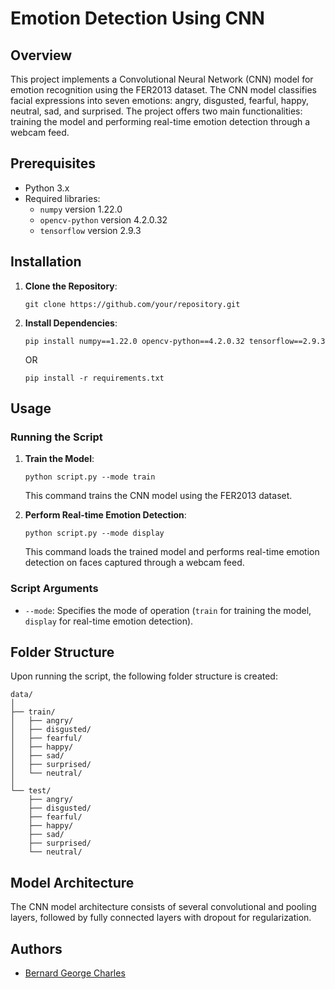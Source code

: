 # Emotion Detection Using CNN

## Overview

This project implements a Convolutional Neural Network (CNN) model for emotion recognition using the FER2013 dataset. The CNN model classifies facial expressions into seven emotions: angry, disgusted, fearful, happy, neutral, sad, and surprised. The project offers two main functionalities: training the model and performing real-time emotion detection through a webcam feed.

## Prerequisites

- Python 3.x
- Required libraries:
  - `numpy` version 1.22.0
  - `opencv-python` version 4.2.0.32
  - `tensorflow` version 2.9.3

## Installation

1. **Clone the Repository**:
   ~~~
   git clone https://github.com/your/repository.git
   ~~~

2. **Install Dependencies**:
   ~~~
   pip install numpy==1.22.0 opencv-python==4.2.0.32 tensorflow==2.9.3
   ~~~

   OR
   ~~~
   pip install -r requirements.txt
   ~~~

## Usage

### Running the Script

1. **Train the Model**:
   ~~~
   python script.py --mode train
   ~~~
   This command trains the CNN model using the FER2013 dataset.

2. **Perform Real-time Emotion Detection**:
   ~~~
   python script.py --mode display
   ~~~
   This command loads the trained model and performs real-time emotion detection on faces captured through a webcam feed.

### Script Arguments

- `--mode`: Specifies the mode of operation (`train` for training the model, `display` for real-time emotion detection).

## Folder Structure

Upon running the script, the following folder structure is created:

```
data/
│
├── train/
│   ├── angry/
│   ├── disgusted/
│   ├── fearful/
│   ├── happy/
│   ├── sad/
│   ├── surprised/
│   └── neutral/
│
└── test/
    ├── angry/
    ├── disgusted/
    ├── fearful/
    ├── happy/
    ├── sad/
    ├── surprised/
    └── neutral/
```

## Model Architecture

The CNN model architecture consists of several convolutional and pooling layers, followed by fully connected layers with dropout for regularization.

## Authors

- [Bernard George Charles](https://github.com/MeGaTroNOO7)


